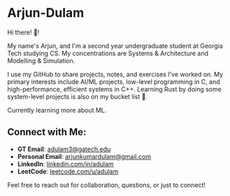# Arjun-Dulam 

Hi there! 👋!

My name's Arjun, and I'm a second year undergraduate student at Georgia Tech studying CS. My concentrations are Systems & Architecture and Modelling & Simulation.

I use my GitHub to share projects, notes, and exercises I've worked on. My primary interests include AI/ML projects, low-level programming in C, and high-performance, efficient systems in C++. Learning Rust by doing some system-level projects is also on my bucket list 🙂.

Currently learning more about ML.

## Connect with Me:

- **GT Email**: [adulam3@gatech.edu](mailto:adulam3@gatech.edu)  
- **Personal Email**: [arjunkumardulam@gmail.com](mailto:arjunkumardulam@gmail.com)  
- **LinkedIn**: [linkedin.com/in/adulam](https://www.linkedin.com/in/adulam)  
- **LeetCode**: [leetcode.com/u/adulam](https://leetcode.com/u/adulam)  

Feel free to reach out for collaboration, questions, or just to connect!
